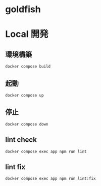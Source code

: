 # goldfish

# Local 開発

## 環境構築

```
docker compose build
```

## 起動

```
docker compose up
```

## 停止

```
docker compose down
```

## lint check

```
docker compose exec app npm run lint
```

## lint fix

```
docker compose exec app npm run lint:fix
```
